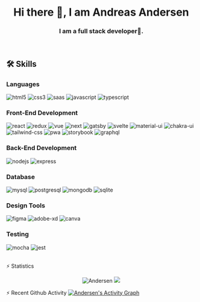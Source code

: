 <h1 align="center">Hi there 👋, I am Andreas Andersen</h1>
<h3 align="center">I am a full stack developer🌟.</h3>
<br>

## 🛠️ Skills

### Languages

![html5](https://img.shields.io/badge/HTML5-E34F26?style=for-the-badge&logo=html5&logoColor=white)
![css3](https://img.shields.io/badge/CSS3-1572B6?style=for-the-badge&logo=css3&logoColor=white)
![saas](https://img.shields.io/badge/Sass-CC6699?style=for-the-badge&logo=sass&logoColor=white)
![javascript](https://img.shields.io/badge/JavaScript-323330?style=for-the-badge&logo=javascript&logoColor=F7DF1E)
![typescript](https://img.shields.io/badge/TypeScript-3178C6?style=for-the-badge&logo=typescript&logoColor=white)

### Front-End Development

![react](https://img.shields.io/badge/React-20232A?style=for-the-badge&logo=react&logoColor=61DAFB)
![redux](https://img.shields.io/badge/Redux-593D88?style=for-the-badge&logo=redux&logoColor=white)
![vue](https://img.shields.io/badge/Vue.js-35495E?style=for-the-badge&logo=vue.js&logoColor=4FC08D)
![next](https://img.shields.io/badge/Next-000000?style=for-the-badge&logo=nextdotjs&logoColor=FFFFFF)
![gatsby](https://img.shields.io/badge/Gatsby-663399?style=for-the-badge&logo=gatsby&logoColor=white)
![svelte](https://img.shields.io/badge/Svelte-4A4A55?style=for-the-badge&logo=svelte&logoColor=FF3E00)
![material-ui](https://img.shields.io/badge/Material_UI-0081CB?style=for-the-badge&logo=mui&logoColor=white)
![chakra-ui](https://img.shields.io/badge/Chakra_UI-319795?style=for-the-badge&logo=chakra-ui&logoColor=white)
![tailwind-css](https://img.shields.io/badge/tailwind_css-06B6D4?style=for-the-badge&logo=tailwind-css&logoColor=white)
![pwa](https://img.shields.io/badge/Progressive_Web_App-4285F4?style=for-the-badge&logo=googlechrome&logoColor=white)
![storybook](https://img.shields.io/badge/storybook-FF4785?style=for-the-badge&logo=storybook&logoColor=white)
![graphql](https://img.shields.io/badge/GraphQL-E434AA?style=for-the-badge&logo=graphql&logoColor=white)

### Back-End Development

![nodejs](https://img.shields.io/badge/Node.js-43853D?style=for-the-badge&logo=node.js&logoColor=white)
![express](https://img.shields.io/badge/Express.js-404D59?style=for-the-badge)

### Database

![mysql](https://img.shields.io/badge/MySQL-00000F?style=for-the-badge&logo=mysql&logoColor=white)
![postgresql](https://img.shields.io/badge/PostgreSQL-316192?style=for-the-badge&logo=postgresql&logoColor=white)
![mongodb](https://img.shields.io/badge/MongoDB-4EA94B?style=for-the-badge&logo=mongodb&logoColor=white)
![sqlite](https://img.shields.io/badge/SQLite-07405E?style=for-the-badge&logo=sqlite&logoColor=white)

### Design Tools

![figma](https://img.shields.io/badge/figma-000000?style=for-the-badge&logo=figma&logoColor=white)
![adobe-xd](https://img.shields.io/badge/adobe_xd-470137?style=for-the-badge&logo=adobe-xd&logoColor=white)
![canva](https://img.shields.io/badge/canva-00C4CC?style=for-the-badge&logo=canva&logoColor=white)

### Testing

![mocha](https://img.shields.io/badge/Mocha-8D6748?style=for-the-badge&logo=mocha&logoColor=white)
![jest](https://img.shields.io/badge/Jest-C21325?style=for-the-badge&logo=jest&logoColor=white)

<br/>
⚡ Statistics
<p align="center">
  <img src="https://github-readme-streak-stats.herokuapp.com/?user=smartdev7789&theme=algolia" alt="Andersen" />
  <img src = "https://github-readme-stats.vercel.app/api/top-langs/?username=smartdev7789&theme=tokyonight&hide=html&layout=compact">
</p>
⚡ Recent Github Activity
<a href="https://github.com/smartdev7789"><img alt="Andersen's Activity Graph" src="https://activity-graph.herokuapp.com/graph?username=smartdev7789&custom_title=Recent%20Activity&theme=react-dark" /></a>


